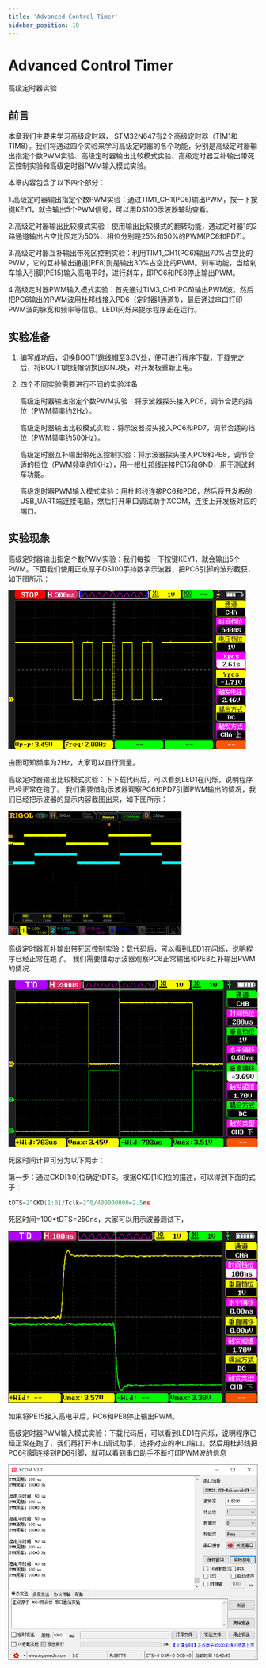```yaml
---
title: 'Advanced Control Timer'
sidebar_position: 10
---
```


# Advanced Control Timer

高级定时器实验

## 前言

本章我们主要来学习高级定时器， STM32N647有2个高级定时器（TIM1和TIM8）。我们将通过四个实验来学习高级定时器的各个功能，分别是高级定时器输出指定个数PWM实验、高级定时器输出比较模式实验、高级定时器互补输出带死区控制实验和高级定时器PWM输入模式实验。

本章内容包含了以下四个部分：

1.高级定时器输出指定个数PWM实验：通过TIM1_CH1(PC6)输出PWM，按一下按键KEY1，就会输出5个PWM信号，可以用DS100示波器辅助查看。

2.高级定时器输出比较模式实验：使用输出比较模式的翻转功能，通过定时器1的2路通道输出占空比固定为50%、相位分别是25%和50%的PWM(PC6和PD7)。

3.高级定时器互补输出带死区控制实验：利用TIM1_CH1(PC6)输出70%占空比的PWM，它的互补输出通道(PE8)则是输出30%占空比的PWM。刹车功能，当给刹车输入引脚(PE15)输入高电平时，进行刹车，即PC6和PE8停止输出PWM。

4.高级定时器PWM输入模式实验：首先通过TIM3_CH1(PC6)输出PWM波。然后把PC6输出的PWM波用杜邦线接入PD6（定时器1通道1），最后通过串口打印PWM波的脉宽和频率等信息。LED1闪烁来提示程序正在运行。



## 实验准备

1. 编写成功后，切换BOOT1跳线帽至3.3V处，便可进行程序下载，下载完之后，将BOOT1跳线帽切换回GND处，对开发板重新上电。

2. 四个不同实验需要进行不同的实验准备

   高级定时器输出指定个数PWM实验：将示波器探头接入PC6，调节合适的挡位（PWM频率约2Hz）。

   高级定时器输出比较模式实验：将示波器探头接入PC6和PD7，调节合适的挡位（PWM频率约500Hz）。

   高级定时器互补输出带死区控制实验：将示波器探头接入PC6和PE8，调节合适的挡位（PWM频率约1KHz），用一根杜邦线连接PE15和GND，用于测试刹车功能。

   高级定时器PWM输入模式实验：用杜邦线连接PC6和PD6，然后将开发板的USB_UART端连接电脑，然后打开串口调试助手XCOM，连接上开发板对应的端口。

## 实验现象

高级定时器输出指定个数PWM实验：我们每按一下按键KEY1，就会输出5个PWM。下面我们使用正点原子DS100手持数字示波器，把PC6引脚的波形截获，如下图所示：

![02](./img/05.png)

由图可知频率为2Hz，大家可以自行测量。

高级定时器输出比较模式实验：下下载代码后，可以看到LED1在闪烁，说明程序已经正常在跑了。 我们需要借助示波器观察PC6和PD7引脚PWM输出的情况，我们已经把示波器的显示内容截图出来，如下图所示：

![02](./img/06.png)

高级定时器互补输出带死区控制实验：载代码后，可以看到LED1在闪烁，说明程序已经正常在跑了。 我们需要借助示波器观察PC6正常输出和PE8互补输出PWM的情况.

![02](./img/07.png)

死区时间计算可分为以下两步：

第一步：通过CKD[1:0]位确定tDTS。根据CKD[1:0]位的描述，可以得到下面的式子：

```c
tDTS=2^CKD[1:0]/Tclk=2^0/400000000=2.5ns
```

死区时间=100*tDTS=250ns，大家可以用示波器测试下，

![02](./img/09.png)

如果将PE15接入高电平后，PC6和PE8停止输出PWM。

高级定时器PWM输入模式实验：下载代码后，可以看到LED1在闪烁，说明程序已经正常在跑了，我们再打开串口调试助手，选择对应的串口端口。然后用杜邦线把PC6引脚连接到PD6引脚，就可以看到串口助手不断打印PWM波的信息

![02](./img/08.png)
